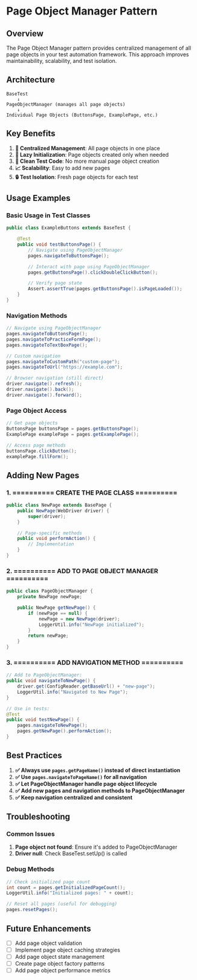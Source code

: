 # Page Object Manager Pattern

## Overview

The Page Object Manager pattern provides centralized management of all page objects in your test automation framework. This approach improves maintainability, scalability, and test isolation.

## Architecture

```
BaseTest
    ↓
PageObjectManager (manages all page objects)
    ↓
Individual Page Objects (ButtonsPage, ExamplePage, etc.)
```

## Key Benefits

1. **🎯 Centralized Management**: All page objects in one place
2. **🔄 Lazy Initialization**: Page objects created only when needed
3. **🧹 Clean Test Code**: No more manual page object creation
4. **📈 Scalability**: Easy to add new pages
5. **🔒 Test Isolation**: Fresh page objects for each test

## Usage Examples

### Basic Usage in Test Classes

```java
public class ExampleButtons extends BaseTest {

    @Test
    public void testButtonsPage() {
        // Navigate using PageObjectManager
        pages.navigateToButtonsPage();

        // Interact with page using PageObjectManager
        pages.getButtonsPage().clickDoubleClickButton();

        // Verify page state
        Assert.assertTrue(pages.getButtonsPage().isPageLoaded());
    }
}
```

### Navigation Methods

```java
// Navigate using PageObjectManager
pages.navigateToButtonsPage();
pages.navigateToPracticeFormPage();
pages.navigateToTextBoxPage();

// Custom navigation
pages.navigateToCustomPath("custom-page");
pages.navigateToUrl("https://example.com");

// Browser navigation (still direct)
driver.navigate().refresh();
driver.navigate().back();
driver.navigate().forward();
```

### Page Object Access

```java
// Get page objects
ButtonsPage buttonsPage = pages.getButtonsPage();
ExamplePage examplePage = pages.getExamplePage();

// Access page methods
buttonsPage.clickButton();
examplePage.fillForm();
```

## Adding New Pages

### 1. ========== CREATE THE PAGE CLASS ==========

```java
public class NewPage extends BasePage {
    public NewPage(WebDriver driver) {
        super(driver);
    }

    // Page-specific methods
    public void performAction() {
        // Implementation
    }
}
```

### 2. ========== ADD TO PAGE OBJECT MANAGER ==========

```java
public class PageObjectManager {
    private NewPage newPage;

    public NewPage getNewPage() {
        if (newPage == null) {
            newPage = new NewPage(driver);
            LoggerUtil.info("NewPage initialized");
        }
        return newPage;
    }
}
```

### 3. ========== ADD NAVIGATION METHOD ==========

```java
// Add to PageObjectManager:
public void navigateToNewPage() {
    driver.get(ConfigReader.getBaseUrl() + "new-page");
    LoggerUtil.info("Navigated to New Page");
}

// Use in tests:
@Test
public void testNewPage() {
    pages.navigateToNewPage();
    pages.getNewPage().performAction();
}
```

## Best Practices

1. **✅ Always use `pages.getPageName()` instead of direct instantiation**
2. **✅ Use `pages.navigateToPageName()` for all navigation**
3. **✅ Let PageObjectManager handle page object lifecycle**
4. **✅ Add new pages and navigation methods to PageObjectManager**
5. **✅ Keep navigation centralized and consistent**


## Troubleshooting

### Common Issues

1. **Page object not found**: Ensure it's added to PageObjectManager
2. **Driver null**: Check BaseTest.setUp() is called

### Debug Methods

```java
// Check initialized page count
int count = pages.getInitializedPageCount();
LoggerUtil.info("Initialized pages: " + count);

// Reset all pages (useful for debugging)
pages.resetPages();
```

## Future Enhancements

- [ ] Add page object validation
- [ ] Implement page object caching strategies
- [ ] Add page object state management
- [ ] Create page object factory patterns
- [ ] Add page object performance metrics
